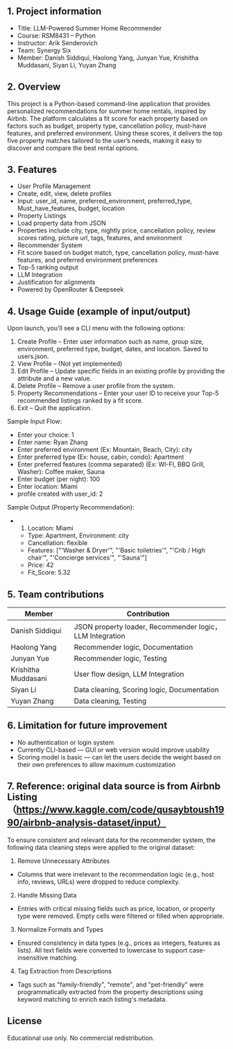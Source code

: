 ## 1. Project information
- Title: LLM-Powered Summer Home Recommender
- Course: RSM8431 – Python 
- Instructor: Arik Senderovich
- Team: Synergy Six
- Member: Danish Siddiqui, Haolong Yang, Junyan Yue, 
Krishitha Muddasani, Siyan Li, Yuyan Zhang

## 2. Overview

This project is a Python-based command-line application that provides personalized recommendations for summer home rentals, inspired by Airbnb. The platform calculates a fit score for each property based on factors such as budget, property type, cancellation policy, must-have features, and preferred environment. Using these scores, it delivers the top five property matches tailored to the user’s needs, making it easy to discover and compare the best rental options.

## 3. Features
- User Profile Management
 - Create, edit, view, delete profiles
 - Input: user_id, name, preferred_environment, preferred_type, Must_have_features, budget, location
- Property Listings
 - Load property data from JSON
 - Properties include city, type, nightly price, cancellation policy, review scores rating, picture url, tags, features, and environment
- Recommender System
 - Fit score based on budget match, type, cancellation policy, must-have features, and preferred environment preferences
 - Top-5 ranking output
- LLM Integration 
 - Justification for alignments
 - Powered by OpenRouter & Deepseek

## 4.	Usage Guide (example of input/output)

Upon launch, you'll see a CLI menu with the following options:
1.	Create Profile – Enter user information such as name, group size, environment, preferred type, budget, dates, and location. Saved to users.json.
2.	View Profile – (Not yet implemented)
3.	Edit Profile – Update specific fields in an existing profile by providing the attribute and a new value.
4.	Delete Profile – Remove a user profile from the system.
5.	Property Recommendations – Enter your user ID to receive your Top-5 recommended listings ranked by a fit score.
6.	Exit – Quit the application.
  
Sample Input Flow:
- Enter your choice: 1
- Enter name: Ryan Zhang
- Enter preferred environment (Ex: Mountain, Beach, City): city    
- Enter preferred type (Ex: house, cabin, condo): Apartment
- Enter preferred features (comma separated) (Ex: WI-FI, BBQ Grill, Washer): Coffee maker, Sauna
- Enter budget (per night): 100
- Enter location: Miami
- profile created with user_id: 2

Sample Output (Property Recommendation):
- 1. Location: Miami
   - Type: Apartment, Environment: city
   - Cancellation: flexible
   - Features: ["'Washer & Dryer'", "'Basic toiletries'", "'Crib / High chair'", "'Concierge services'", "'Sauna'"]
   - Price: 42
   - Fit_Score: 5.32

## 5. Team contributions 
| Member             | Contribution                              |
|--------------------|-------------------------------------------|
| Danish Siddiqui    | JSON property loader, Recommender logic，LLM Integration |
| Haolong Yang       | Recommender logic, Documentation          |
| Junyan Yue         | Recommender logic, Testing                |
| Krishitha Muddasani| User flow design, LLM Integration         |
| Siyan Li           | Data cleaning, Scoring logic, Documentation |
| Yuyan Zhang        | Data cleaning, Testing                    |


## 6. Limitation for future improvement 
- No authentication or login system
- Currently CLI-based — GUI or web version would improve usability
- Scoring model is basic — can let the users decide the weight based on their own preferences to allow maximum customization

## 7. Reference: original data source is from Airbnb Listing （https://www.kaggle.com/code/qusaybtoush1990/airbnb-analysis-dataset/input）
To ensure consistent and relevant data for the recommender system, the following data cleaning steps were applied to the original dataset:
1.	Remove Unnecessary Attributes
- Columns that were irrelevant to the recommendation logic (e.g., host info, reviews, URLs) were dropped to reduce complexity.
2.	Handle Missing Data
- Entries with critical missing fields such as price, location, or property type were removed. Empty cells were filtered or filled when appropriate.
3.	Normalize Formats and Types
- Ensured consistency in data types (e.g., prices as integers, features as lists). All text fields were converted to lowercase to support case-insensitive matching.
4.	Tag Extraction from Descriptions
- Tags such as "family-friendly", "remote", and "pet-friendly" were programmatically extracted from the property descriptions using keyword matching to enrich each listing's metadata.

## License
Educational use only. No commercial redistribution.
